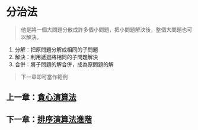 # 分治法

> 他是將一個大問題分散成許多個小問題，把小問題解決後，整個大問題也可以解決。

1. 分解：把原問題分解成相同的子問題
2. 解決：利用遞迴將相同的子問題解決
3. 合併：將子問題的解合併，成為原問題的解

> 下一章即可當作範例

## 上一章：[貪心演算法](https://github.com/xixa3333/algorithm/blob/main/%E8%B2%AA%E5%BF%83%E6%BC%94%E7%AE%97%E6%B3%95.md)
## 下一章：[排序演算法進階]()
